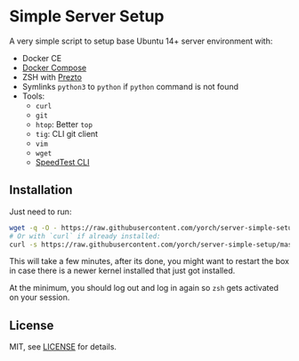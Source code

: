 # Simple Server Setup

A very simple script to setup base Ubuntu 14+ server environment with:

* Docker CE
* [Docker Compose](https://github.com/docker/compose)
* ZSH with [Prezto](https://github.com/sorin-ionescu/prezto)
* Symlinks `python3` to `python` if `python` command is not found
* Tools:
  * `curl`
  * `git`
  * `htop`: Better `top`
  * `tig`: CLI git client
  * `vim`
  * `wget`
  * [SpeedTest CLI](https://github.com/sivel/speedtest-cli)

## Installation

Just need to run:

```bash
wget -q -O - https://raw.githubusercontent.com/yorch/server-simple-setup/master/server-setup.sh | bash
# Or with `curl` if already installed:
curl -s https://raw.githubusercontent.com/yorch/server-simple-setup/master/server-setup.sh | bash
```

This will take a few minutes, after its done, you might want to restart the box in case there is a newer kernel installed that just got installed.

At the minimum, you should log out and log in again so `zsh` gets activated on your session.

## License

MIT, see [LICENSE](/LICENSE) for details.
